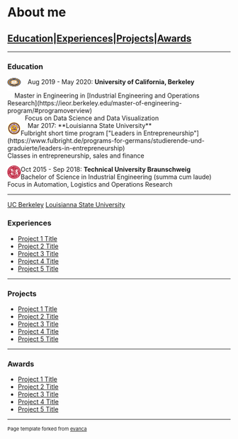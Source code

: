 # About me

## [Education](#education)|[Experiences](#experiences)|[Projects](#projects)|[Awards](#awards)

---

### Education 


<img style="float: left;" src="images/UCB_2.png?raw=true" width="30" height="30"/> &nbsp; &nbsp; Aug 2019 - May 2020: **University of California, Berkeley** <br> 
<div style ="float:right">
&nbsp; &nbsp; Master in Engineering in [Industrial Engineering and Operations Research](https://ieor.berkeley.edu/master-of-engineering-program/#programoverview)  <br>
&nbsp; &nbsp; &nbsp; &nbsp; &nbsp; Focus on Data Science and Data Visualization
</div>
<img style="float: left;" src="images/LSU_logo.jpg?raw=true" width="30" height="30"/> &nbsp; &nbsp; Mar 2017: **Louisianna State University** <br>
Fulbright short time program ["Leaders in Entrepreneurship"](https://www.fulbright.de/programs-for-germans/studierende-und-graduierte/leaders-in-entrepreneurship) <br>
Classes in entrepreneurship, sales and finance


<img style="float: left;" src="images/TUBS_round.png?raw=true" width="30" height="30"/> Oct 2015 - Sep 2018: **Technical University Braunschweig** <br>
Bachelor of Science in Industrial Engineering (summa cum laude)<br>
Focus in Automation, Logistics and Operations Research


---

[UC Berkeley](/sample_page) 
[Louisianna State University](/pdf/sample_presentation.pdf)
### Experiences

- [Project 1 Title](http://example.com/)
- [Project 2 Title](http://example.com/)
- [Project 3 Title](http://example.com/)
- [Project 4 Title](http://example.com/)
- [Project 5 Title](http://example.com/)

---
### Projects

- [Project 1 Title](http://example.com/)
- [Project 2 Title](http://example.com/)
- [Project 3 Title](http://example.com/)
- [Project 4 Title](http://example.com/)
- [Project 5 Title](http://example.com/)

---

### Awards

- [Project 1 Title](http://example.com/)
- [Project 2 Title](http://example.com/)
- [Project 3 Title](http://example.com/)
- [Project 4 Title](http://example.com/)
- [Project 5 Title](http://example.com/)


---
<p style="font-size:11px">Page template forked from <a href="https://github.com/evanca/quick-portfolio">evanca</a></p>
<!-- Remove above link if you don't want to attibute -->
